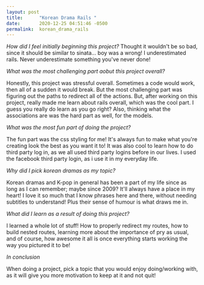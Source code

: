 ```yaml
---
layout: post
title:      "Korean Drama Rails "
date:       2020-12-25 04:51:46 -0500
permalink:  korean_drama_rails
---
```


*How did I feel initially beginning this project?*
Thought it wouldn't be so bad, since it should be similar to sinata... boy was a wrong! I underestimated rails. Never underestimate something you've never done!


*What was the most challenging part aobut this project overall?*

Honestly, this project was stressful overall. Sometimes a code would work, then all of a sudden it would break. But the most challenging part was figuring out the paths to redirect all of the actions. But, after working on this project, really made me learn about rails overall, which was the cool part. I guess you really do learn as you go right? Also, thinking what the associations are was the hard part as well, for the models. 

*What was the most fun part of doing the project?*

The fun part was the css styling for me! It's always fun to make what you're creating look the best as you want it to! It was also cool to learn how to do third party log in, as we all used third party logins before in our lives. I used the facebook third party login, as i use it in my everyday life. 

*Why did I pick korean dramas as my topic?*

Korean dramas and K-pop in general has been a part of my life since as long as I can remember; maybe since 2009? It'll always have a place in my heart! I love it so much that I know phrases here and there, without needing subtitles to understand! Plus their sense of humour is what draws me in. 

*What did I learn as a result of doing this  project?*

I learned a whole lot of stuff! How to properly redirect my routes, how to build nested routes, learning more about the importance of pry as usual, and of course, how awesome it all is once everything starts working the way you pictured it to be!

*In conclusion*

When doing a project, pick a topic that you would enjoy doing/working with, as it will give you more motivation to keep at it and not quit! 
